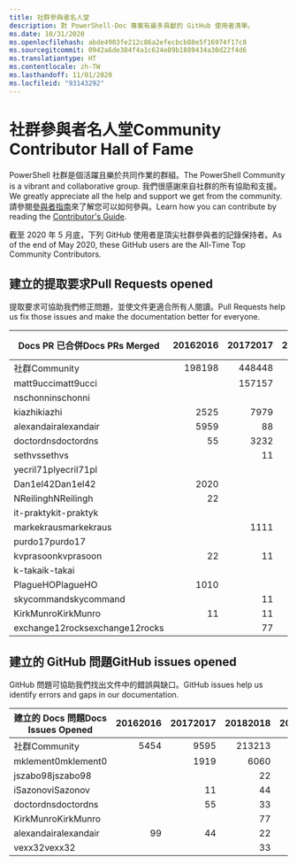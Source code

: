 ```yaml
---
title: 社群參與者名人堂
description: 對 PowerShell-Doc 專案有最多貢獻的 GitHub 使用者清單。
ms.date: 10/31/2020
ms.openlocfilehash: abde4903fe212c86a2efecbcb88e5f16974f17c8
ms.sourcegitcommit: 0942a6de384f4a1c624e89b1889434a30d22f4d6
ms.translationtype: HT
ms.contentlocale: zh-TW
ms.lasthandoff: 11/01/2020
ms.locfileid: "93143292"
---
```

# <a name="community-contributor-hall-of-fame"></a><span data-ttu-id="a3f4a-103">社群參與者名人堂</span><span class="sxs-lookup"><span data-stu-id="a3f4a-103">Community Contributor Hall of Fame</span></span>

<span data-ttu-id="a3f4a-104">PowerShell 社群是個活躍且樂於共同作業的群組。</span><span class="sxs-lookup"><span data-stu-id="a3f4a-104">The PowerShell Community is a vibrant and collaborative group.</span></span> <span data-ttu-id="a3f4a-105">我們很感謝來自社群的所有協助和支援。</span><span class="sxs-lookup"><span data-stu-id="a3f4a-105">We greatly appreciate all the help and support we get from the community.</span></span> <span data-ttu-id="a3f4a-106">請參閱[參與者指南][contrib]來了解您可以如何參與。</span><span class="sxs-lookup"><span data-stu-id="a3f4a-106">Learn how you can contribute by reading the [Contributor's Guide][contrib].</span></span>

<span data-ttu-id="a3f4a-107">截至 2020 年 5 月底，下列 GitHub 使用者是頂尖社群參與者的記錄保持者。</span><span class="sxs-lookup"><span data-stu-id="a3f4a-107">As of the end of May 2020, these GitHub users are the All-Time Top Community Contributors.</span></span>

## <a name="pull-requests-opened"></a><span data-ttu-id="a3f4a-108">建立的提取要求</span><span class="sxs-lookup"><span data-stu-id="a3f4a-108">Pull Requests opened</span></span>

<span data-ttu-id="a3f4a-109">提取要求可協助我們修正問題，並使文件更適合所有人閱讀。</span><span class="sxs-lookup"><span data-stu-id="a3f4a-109">Pull Requests help us fix those issues and make the documentation better for everyone.</span></span>

| <span data-ttu-id="a3f4a-110">Docs PR 已合併</span><span class="sxs-lookup"><span data-stu-id="a3f4a-110">Docs PRs Merged</span></span> | <span data-ttu-id="a3f4a-111">2016</span><span class="sxs-lookup"><span data-stu-id="a3f4a-111">2016</span></span> | <span data-ttu-id="a3f4a-112">2017</span><span class="sxs-lookup"><span data-stu-id="a3f4a-112">2017</span></span> | <span data-ttu-id="a3f4a-113">2018</span><span class="sxs-lookup"><span data-stu-id="a3f4a-113">2018</span></span> | <span data-ttu-id="a3f4a-114">2019</span><span class="sxs-lookup"><span data-stu-id="a3f4a-114">2019</span></span> | <span data-ttu-id="a3f4a-115">2020</span><span class="sxs-lookup"><span data-stu-id="a3f4a-115">2020</span></span> | <span data-ttu-id="a3f4a-116">總計</span><span class="sxs-lookup"><span data-stu-id="a3f4a-116">Grand Total</span></span> |
| --------------- | ---: | ---: | ---: | ---: | ---: | ----------: |
| <span data-ttu-id="a3f4a-117">社群</span><span class="sxs-lookup"><span data-stu-id="a3f4a-117">Community</span></span>       | <span data-ttu-id="a3f4a-118">198</span><span class="sxs-lookup"><span data-stu-id="a3f4a-118">198</span></span>  | <span data-ttu-id="a3f4a-119">448</span><span class="sxs-lookup"><span data-stu-id="a3f4a-119">448</span></span>  | <span data-ttu-id="a3f4a-120">468</span><span class="sxs-lookup"><span data-stu-id="a3f4a-120">468</span></span>  | <span data-ttu-id="a3f4a-121">322</span><span class="sxs-lookup"><span data-stu-id="a3f4a-121">322</span></span>  | <span data-ttu-id="a3f4a-122">143</span><span class="sxs-lookup"><span data-stu-id="a3f4a-122">143</span></span>  | <span data-ttu-id="a3f4a-123">1582</span><span class="sxs-lookup"><span data-stu-id="a3f4a-123">1582</span></span>        |
| <span data-ttu-id="a3f4a-124">matt9ucci</span><span class="sxs-lookup"><span data-stu-id="a3f4a-124">matt9ucci</span></span>       |      | <span data-ttu-id="a3f4a-125">157</span><span class="sxs-lookup"><span data-stu-id="a3f4a-125">157</span></span>  | <span data-ttu-id="a3f4a-126">80</span><span class="sxs-lookup"><span data-stu-id="a3f4a-126">80</span></span>   | <span data-ttu-id="a3f4a-127">30</span><span class="sxs-lookup"><span data-stu-id="a3f4a-127">30</span></span>   |      | <span data-ttu-id="a3f4a-128">267</span><span class="sxs-lookup"><span data-stu-id="a3f4a-128">267</span></span>         |
| <span data-ttu-id="a3f4a-129">nschonni</span><span class="sxs-lookup"><span data-stu-id="a3f4a-129">nschonni</span></span>        |      |      | <span data-ttu-id="a3f4a-130">14</span><span class="sxs-lookup"><span data-stu-id="a3f4a-130">14</span></span>   | <span data-ttu-id="a3f4a-131">138</span><span class="sxs-lookup"><span data-stu-id="a3f4a-131">138</span></span>  | <span data-ttu-id="a3f4a-132">10</span><span class="sxs-lookup"><span data-stu-id="a3f4a-132">10</span></span>   | <span data-ttu-id="a3f4a-133">162</span><span class="sxs-lookup"><span data-stu-id="a3f4a-133">162</span></span>         |
| <span data-ttu-id="a3f4a-134">kiazhi</span><span class="sxs-lookup"><span data-stu-id="a3f4a-134">kiazhi</span></span>          | <span data-ttu-id="a3f4a-135">25</span><span class="sxs-lookup"><span data-stu-id="a3f4a-135">25</span></span>   | <span data-ttu-id="a3f4a-136">79</span><span class="sxs-lookup"><span data-stu-id="a3f4a-136">79</span></span>   | <span data-ttu-id="a3f4a-137">12</span><span class="sxs-lookup"><span data-stu-id="a3f4a-137">12</span></span>   |      |      | <span data-ttu-id="a3f4a-138">116</span><span class="sxs-lookup"><span data-stu-id="a3f4a-138">116</span></span>         |
| <span data-ttu-id="a3f4a-139">alexandair</span><span class="sxs-lookup"><span data-stu-id="a3f4a-139">alexandair</span></span>      | <span data-ttu-id="a3f4a-140">59</span><span class="sxs-lookup"><span data-stu-id="a3f4a-140">59</span></span>   | <span data-ttu-id="a3f4a-141">8</span><span class="sxs-lookup"><span data-stu-id="a3f4a-141">8</span></span>    | <span data-ttu-id="a3f4a-142">26</span><span class="sxs-lookup"><span data-stu-id="a3f4a-142">26</span></span>   | <span data-ttu-id="a3f4a-143">2</span><span class="sxs-lookup"><span data-stu-id="a3f4a-143">2</span></span>    | <span data-ttu-id="a3f4a-144">1</span><span class="sxs-lookup"><span data-stu-id="a3f4a-144">1</span></span>    | <span data-ttu-id="a3f4a-145">96</span><span class="sxs-lookup"><span data-stu-id="a3f4a-145">96</span></span>          |
| <span data-ttu-id="a3f4a-146">doctordns</span><span class="sxs-lookup"><span data-stu-id="a3f4a-146">doctordns</span></span>       | <span data-ttu-id="a3f4a-147">5</span><span class="sxs-lookup"><span data-stu-id="a3f4a-147">5</span></span>    | <span data-ttu-id="a3f4a-148">32</span><span class="sxs-lookup"><span data-stu-id="a3f4a-148">32</span></span>   | <span data-ttu-id="a3f4a-149">20</span><span class="sxs-lookup"><span data-stu-id="a3f4a-149">20</span></span>   | <span data-ttu-id="a3f4a-150">7</span><span class="sxs-lookup"><span data-stu-id="a3f4a-150">7</span></span>    | <span data-ttu-id="a3f4a-151">6</span><span class="sxs-lookup"><span data-stu-id="a3f4a-151">6</span></span>    | <span data-ttu-id="a3f4a-152">70</span><span class="sxs-lookup"><span data-stu-id="a3f4a-152">70</span></span>          |
| <span data-ttu-id="a3f4a-153">sethvs</span><span class="sxs-lookup"><span data-stu-id="a3f4a-153">sethvs</span></span>          |      | <span data-ttu-id="a3f4a-154">1</span><span class="sxs-lookup"><span data-stu-id="a3f4a-154">1</span></span>    | <span data-ttu-id="a3f4a-155">44</span><span class="sxs-lookup"><span data-stu-id="a3f4a-155">44</span></span>   |      | <span data-ttu-id="a3f4a-156">20</span><span class="sxs-lookup"><span data-stu-id="a3f4a-156">20</span></span>   | <span data-ttu-id="a3f4a-157">65</span><span class="sxs-lookup"><span data-stu-id="a3f4a-157">65</span></span>          |
| <span data-ttu-id="a3f4a-158">yecril71pl</span><span class="sxs-lookup"><span data-stu-id="a3f4a-158">yecril71pl</span></span>      |      |      |      |      | <span data-ttu-id="a3f4a-159">21</span><span class="sxs-lookup"><span data-stu-id="a3f4a-159">21</span></span>   | <span data-ttu-id="a3f4a-160">21</span><span class="sxs-lookup"><span data-stu-id="a3f4a-160">21</span></span>          |
| <span data-ttu-id="a3f4a-161">Dan1el42</span><span class="sxs-lookup"><span data-stu-id="a3f4a-161">Dan1el42</span></span>        | <span data-ttu-id="a3f4a-162">20</span><span class="sxs-lookup"><span data-stu-id="a3f4a-162">20</span></span>   |      |      |      |      | <span data-ttu-id="a3f4a-163">20</span><span class="sxs-lookup"><span data-stu-id="a3f4a-163">20</span></span>          |
| <span data-ttu-id="a3f4a-164">NReilingh</span><span class="sxs-lookup"><span data-stu-id="a3f4a-164">NReilingh</span></span>       | <span data-ttu-id="a3f4a-165">2</span><span class="sxs-lookup"><span data-stu-id="a3f4a-165">2</span></span>    |      | <span data-ttu-id="a3f4a-166">13</span><span class="sxs-lookup"><span data-stu-id="a3f4a-166">13</span></span>   | <span data-ttu-id="a3f4a-167">3</span><span class="sxs-lookup"><span data-stu-id="a3f4a-167">3</span></span>    |      | <span data-ttu-id="a3f4a-168">18</span><span class="sxs-lookup"><span data-stu-id="a3f4a-168">18</span></span>          |
| <span data-ttu-id="a3f4a-169">it-praktyk</span><span class="sxs-lookup"><span data-stu-id="a3f4a-169">it-praktyk</span></span>      |      |      | <span data-ttu-id="a3f4a-170">16</span><span class="sxs-lookup"><span data-stu-id="a3f4a-170">16</span></span>   | <span data-ttu-id="a3f4a-171">1</span><span class="sxs-lookup"><span data-stu-id="a3f4a-171">1</span></span>    |      | <span data-ttu-id="a3f4a-172">17</span><span class="sxs-lookup"><span data-stu-id="a3f4a-172">17</span></span>          |
| <span data-ttu-id="a3f4a-173">markekraus</span><span class="sxs-lookup"><span data-stu-id="a3f4a-173">markekraus</span></span>      |      | <span data-ttu-id="a3f4a-174">11</span><span class="sxs-lookup"><span data-stu-id="a3f4a-174">11</span></span>   | <span data-ttu-id="a3f4a-175">5</span><span class="sxs-lookup"><span data-stu-id="a3f4a-175">5</span></span>    |      |      | <span data-ttu-id="a3f4a-176">16</span><span class="sxs-lookup"><span data-stu-id="a3f4a-176">16</span></span>          |
| <span data-ttu-id="a3f4a-177">purdo17</span><span class="sxs-lookup"><span data-stu-id="a3f4a-177">purdo17</span></span>         |      |      | <span data-ttu-id="a3f4a-178">13</span><span class="sxs-lookup"><span data-stu-id="a3f4a-178">13</span></span>   |      |      | <span data-ttu-id="a3f4a-179">13</span><span class="sxs-lookup"><span data-stu-id="a3f4a-179">13</span></span>          |
| <span data-ttu-id="a3f4a-180">kvprasoon</span><span class="sxs-lookup"><span data-stu-id="a3f4a-180">kvprasoon</span></span>       | <span data-ttu-id="a3f4a-181">2</span><span class="sxs-lookup"><span data-stu-id="a3f4a-181">2</span></span>    | <span data-ttu-id="a3f4a-182">1</span><span class="sxs-lookup"><span data-stu-id="a3f4a-182">1</span></span>    | <span data-ttu-id="a3f4a-183">7</span><span class="sxs-lookup"><span data-stu-id="a3f4a-183">7</span></span>    | <span data-ttu-id="a3f4a-184">2</span><span class="sxs-lookup"><span data-stu-id="a3f4a-184">2</span></span>    | <span data-ttu-id="a3f4a-185">1</span><span class="sxs-lookup"><span data-stu-id="a3f4a-185">1</span></span>    | <span data-ttu-id="a3f4a-186">13</span><span class="sxs-lookup"><span data-stu-id="a3f4a-186">13</span></span>          |
| <span data-ttu-id="a3f4a-187">k-takai</span><span class="sxs-lookup"><span data-stu-id="a3f4a-187">k-takai</span></span>         |      |      | <span data-ttu-id="a3f4a-188">5</span><span class="sxs-lookup"><span data-stu-id="a3f4a-188">5</span></span>    | <span data-ttu-id="a3f4a-189">1</span><span class="sxs-lookup"><span data-stu-id="a3f4a-189">1</span></span>    | <span data-ttu-id="a3f4a-190">7</span><span class="sxs-lookup"><span data-stu-id="a3f4a-190">7</span></span>    | <span data-ttu-id="a3f4a-191">13</span><span class="sxs-lookup"><span data-stu-id="a3f4a-191">13</span></span>          |
| <span data-ttu-id="a3f4a-192">PlagueHO</span><span class="sxs-lookup"><span data-stu-id="a3f4a-192">PlagueHO</span></span>        | <span data-ttu-id="a3f4a-193">10</span><span class="sxs-lookup"><span data-stu-id="a3f4a-193">10</span></span>   |      |      | <span data-ttu-id="a3f4a-194">1</span><span class="sxs-lookup"><span data-stu-id="a3f4a-194">1</span></span>    |      | <span data-ttu-id="a3f4a-195">11</span><span class="sxs-lookup"><span data-stu-id="a3f4a-195">11</span></span>          |
| <span data-ttu-id="a3f4a-196">skycommand</span><span class="sxs-lookup"><span data-stu-id="a3f4a-196">skycommand</span></span>      |      | <span data-ttu-id="a3f4a-197">1</span><span class="sxs-lookup"><span data-stu-id="a3f4a-197">1</span></span>    | <span data-ttu-id="a3f4a-198">3</span><span class="sxs-lookup"><span data-stu-id="a3f4a-198">3</span></span>    | <span data-ttu-id="a3f4a-199">3</span><span class="sxs-lookup"><span data-stu-id="a3f4a-199">3</span></span>    | <span data-ttu-id="a3f4a-200">4</span><span class="sxs-lookup"><span data-stu-id="a3f4a-200">4</span></span>    | <span data-ttu-id="a3f4a-201">11</span><span class="sxs-lookup"><span data-stu-id="a3f4a-201">11</span></span>          |
| <span data-ttu-id="a3f4a-202">KirkMunro</span><span class="sxs-lookup"><span data-stu-id="a3f4a-202">KirkMunro</span></span>       | <span data-ttu-id="a3f4a-203">1</span><span class="sxs-lookup"><span data-stu-id="a3f4a-203">1</span></span>    | <span data-ttu-id="a3f4a-204">1</span><span class="sxs-lookup"><span data-stu-id="a3f4a-204">1</span></span>    | <span data-ttu-id="a3f4a-205">2</span><span class="sxs-lookup"><span data-stu-id="a3f4a-205">2</span></span>    | <span data-ttu-id="a3f4a-206">6</span><span class="sxs-lookup"><span data-stu-id="a3f4a-206">6</span></span>    |      | <span data-ttu-id="a3f4a-207">10</span><span class="sxs-lookup"><span data-stu-id="a3f4a-207">10</span></span>          |
| <span data-ttu-id="a3f4a-208">exchange12rocks</span><span class="sxs-lookup"><span data-stu-id="a3f4a-208">exchange12rocks</span></span> |      | <span data-ttu-id="a3f4a-209">7</span><span class="sxs-lookup"><span data-stu-id="a3f4a-209">7</span></span>    | <span data-ttu-id="a3f4a-210">3</span><span class="sxs-lookup"><span data-stu-id="a3f4a-210">3</span></span>    |      |      | <span data-ttu-id="a3f4a-211">10</span><span class="sxs-lookup"><span data-stu-id="a3f4a-211">10</span></span>          |

## <a name="github-issues-opened"></a><span data-ttu-id="a3f4a-212">建立的 GitHub 問題</span><span class="sxs-lookup"><span data-stu-id="a3f4a-212">GitHub issues opened</span></span>

<span data-ttu-id="a3f4a-213">GitHub 問題可協助我們找出文件中的錯誤與缺口。</span><span class="sxs-lookup"><span data-stu-id="a3f4a-213">GitHub issues help us identify errors and gaps in our documentation.</span></span>

| <span data-ttu-id="a3f4a-214">建立的 Docs 問題</span><span class="sxs-lookup"><span data-stu-id="a3f4a-214">Docs Issues Opened</span></span> | <span data-ttu-id="a3f4a-215">2016</span><span class="sxs-lookup"><span data-stu-id="a3f4a-215">2016</span></span> | <span data-ttu-id="a3f4a-216">2017</span><span class="sxs-lookup"><span data-stu-id="a3f4a-216">2017</span></span> | <span data-ttu-id="a3f4a-217">2018</span><span class="sxs-lookup"><span data-stu-id="a3f4a-217">2018</span></span> | <span data-ttu-id="a3f4a-218">2019</span><span class="sxs-lookup"><span data-stu-id="a3f4a-218">2019</span></span> | <span data-ttu-id="a3f4a-219">2020</span><span class="sxs-lookup"><span data-stu-id="a3f4a-219">2020</span></span> | <span data-ttu-id="a3f4a-220">總計</span><span class="sxs-lookup"><span data-stu-id="a3f4a-220">Grand Total</span></span> |
| ------------------ | ---: | ---: | ---: | ---: | ---: | ----------: |
| <span data-ttu-id="a3f4a-221">社群</span><span class="sxs-lookup"><span data-stu-id="a3f4a-221">Community</span></span>          |   <span data-ttu-id="a3f4a-222">54</span><span class="sxs-lookup"><span data-stu-id="a3f4a-222">54</span></span> |   <span data-ttu-id="a3f4a-223">95</span><span class="sxs-lookup"><span data-stu-id="a3f4a-223">95</span></span> |  <span data-ttu-id="a3f4a-224">213</span><span class="sxs-lookup"><span data-stu-id="a3f4a-224">213</span></span> |  <span data-ttu-id="a3f4a-225">575</span><span class="sxs-lookup"><span data-stu-id="a3f4a-225">575</span></span> |  <span data-ttu-id="a3f4a-226">496</span><span class="sxs-lookup"><span data-stu-id="a3f4a-226">496</span></span> |        <span data-ttu-id="a3f4a-227">1436</span><span class="sxs-lookup"><span data-stu-id="a3f4a-227">1436</span></span> |
| <span data-ttu-id="a3f4a-228">mklement0</span><span class="sxs-lookup"><span data-stu-id="a3f4a-228">mklement0</span></span>          |      |   <span data-ttu-id="a3f4a-229">19</span><span class="sxs-lookup"><span data-stu-id="a3f4a-229">19</span></span> |   <span data-ttu-id="a3f4a-230">60</span><span class="sxs-lookup"><span data-stu-id="a3f4a-230">60</span></span> |   <span data-ttu-id="a3f4a-231">56</span><span class="sxs-lookup"><span data-stu-id="a3f4a-231">56</span></span> |   <span data-ttu-id="a3f4a-232">59</span><span class="sxs-lookup"><span data-stu-id="a3f4a-232">59</span></span> |         <span data-ttu-id="a3f4a-233">194</span><span class="sxs-lookup"><span data-stu-id="a3f4a-233">194</span></span> |
| <span data-ttu-id="a3f4a-234">jszabo98</span><span class="sxs-lookup"><span data-stu-id="a3f4a-234">jszabo98</span></span>           |      |      |    <span data-ttu-id="a3f4a-235">2</span><span class="sxs-lookup"><span data-stu-id="a3f4a-235">2</span></span> |   <span data-ttu-id="a3f4a-236">15</span><span class="sxs-lookup"><span data-stu-id="a3f4a-236">15</span></span> |    <span data-ttu-id="a3f4a-237">6</span><span class="sxs-lookup"><span data-stu-id="a3f4a-237">6</span></span> |          <span data-ttu-id="a3f4a-238">23</span><span class="sxs-lookup"><span data-stu-id="a3f4a-238">23</span></span> |
| <span data-ttu-id="a3f4a-239">iSazonov</span><span class="sxs-lookup"><span data-stu-id="a3f4a-239">iSazonov</span></span>           |      |    <span data-ttu-id="a3f4a-240">1</span><span class="sxs-lookup"><span data-stu-id="a3f4a-240">1</span></span> |    <span data-ttu-id="a3f4a-241">4</span><span class="sxs-lookup"><span data-stu-id="a3f4a-241">4</span></span> |   <span data-ttu-id="a3f4a-242">10</span><span class="sxs-lookup"><span data-stu-id="a3f4a-242">10</span></span> |    <span data-ttu-id="a3f4a-243">7</span><span class="sxs-lookup"><span data-stu-id="a3f4a-243">7</span></span> |          <span data-ttu-id="a3f4a-244">22</span><span class="sxs-lookup"><span data-stu-id="a3f4a-244">22</span></span> |
| <span data-ttu-id="a3f4a-245">doctordns</span><span class="sxs-lookup"><span data-stu-id="a3f4a-245">doctordns</span></span>          |      |    <span data-ttu-id="a3f4a-246">5</span><span class="sxs-lookup"><span data-stu-id="a3f4a-246">5</span></span> |    <span data-ttu-id="a3f4a-247">3</span><span class="sxs-lookup"><span data-stu-id="a3f4a-247">3</span></span> |    <span data-ttu-id="a3f4a-248">5</span><span class="sxs-lookup"><span data-stu-id="a3f4a-248">5</span></span> |    <span data-ttu-id="a3f4a-249">4</span><span class="sxs-lookup"><span data-stu-id="a3f4a-249">4</span></span> |          <span data-ttu-id="a3f4a-250">17</span><span class="sxs-lookup"><span data-stu-id="a3f4a-250">17</span></span> |
| <span data-ttu-id="a3f4a-251">KirkMunro</span><span class="sxs-lookup"><span data-stu-id="a3f4a-251">KirkMunro</span></span>          |      |      |    <span data-ttu-id="a3f4a-252">7</span><span class="sxs-lookup"><span data-stu-id="a3f4a-252">7</span></span> |    <span data-ttu-id="a3f4a-253">7</span><span class="sxs-lookup"><span data-stu-id="a3f4a-253">7</span></span> |    <span data-ttu-id="a3f4a-254">1</span><span class="sxs-lookup"><span data-stu-id="a3f4a-254">1</span></span> |          <span data-ttu-id="a3f4a-255">15</span><span class="sxs-lookup"><span data-stu-id="a3f4a-255">15</span></span> |
| <span data-ttu-id="a3f4a-256">alexandair</span><span class="sxs-lookup"><span data-stu-id="a3f4a-256">alexandair</span></span>         |    <span data-ttu-id="a3f4a-257">9</span><span class="sxs-lookup"><span data-stu-id="a3f4a-257">9</span></span> |    <span data-ttu-id="a3f4a-258">4</span><span class="sxs-lookup"><span data-stu-id="a3f4a-258">4</span></span> |    <span data-ttu-id="a3f4a-259">2</span><span class="sxs-lookup"><span data-stu-id="a3f4a-259">2</span></span> |      |      |          <span data-ttu-id="a3f4a-260">15</span><span class="sxs-lookup"><span data-stu-id="a3f4a-260">15</span></span> |
| <span data-ttu-id="a3f4a-261">vexx32</span><span class="sxs-lookup"><span data-stu-id="a3f4a-261">vexx32</span></span>             |      |      |    <span data-ttu-id="a3f4a-262">3</span><span class="sxs-lookup"><span data-stu-id="a3f4a-262">3</span></span> |   <span data-ttu-id="a3f4a-263">11</span><span class="sxs-lookup"><span data-stu-id="a3f4a-263">11</span></span> |      |          <span data-ttu-id="a3f4a-264">14</span><span class="sxs-lookup"><span data-stu-id="a3f4a-264">14</span></span> |

<!-- Link references -->
[contrib]: contributing/overview.md
